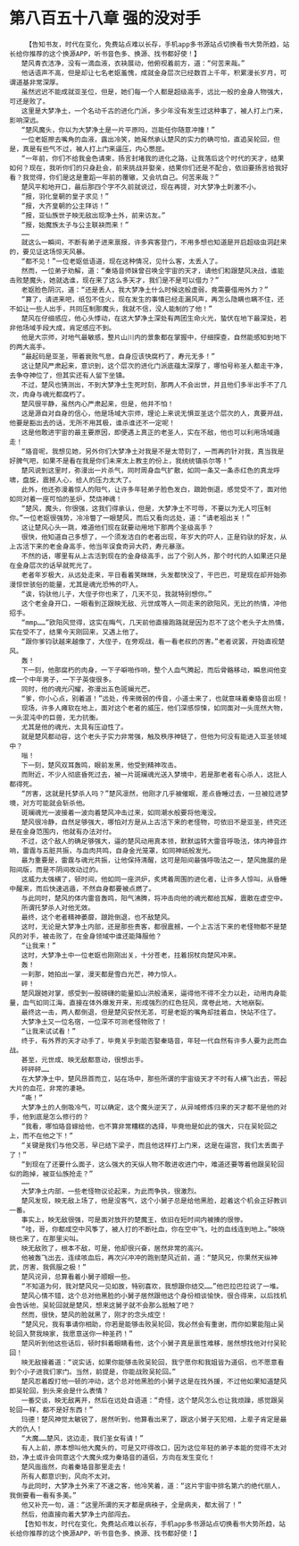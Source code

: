 # 第八百五十八章 强的没对手
        【告知书友，时代在变化，免费站点难以长存，手机app多书源站点切换看书大势所趋，站长给你推荐的这个换源APP，听书音色多、换源、找书都好使！】
       楚风青衣洁净，没有一滴血液，衣袂展动，他俯视着前方，道：“何苦来哉。”
       他话语声不高，但是却让七名老妪羞愧，成就金身层次已经数百上千年，积累漫长岁月，可谓道基非常深厚。
       虽然迟迟不能成就亚圣位，但是，她们每一个人都是超级高手，远比一般的金身人物强大，可还是败了。
       这里是大梦净土，一个名动千古的进化门派，多少年没有发生过这种事了，被人打上门来，影响深远。
       “楚风魔头，你以为大梦净土是一片平原吗，岂能任你随意冲撞！”
       一位老妪擦去嘴角的血液，露出冷笑，她虽然承认楚风的实力的确可怕，直追吴轮回，但是，真是有些气不过，被人打上门来逼压，内心憋屈。
       “一年前，你们不给我金色请柬，扬言封堵我的进化之路，让我落后这个时代的天才，结果如何？现在，我听你们的只身赴会，前来挑战并娶亲，结果你们还是不配合，依旧要扬言给我好看？我觉得，你们是这是重蹈一年前的覆辙，又会坑自己。何苦来哉？”
       楚风平和地开口，最后那四个字不久前就说过，现在再提，对大梦净土刺激不小。
       “报，羽化皇朝的皇子求见！”
       “报，大齐皇朝的公主拜访！”
       “报，亚仙族世子映无敌出现净土外，前来访友。”
       “报，始魔族太子与公主联袂而来！”
       ……
       就这么一瞬间，不断有弟子进来禀报，许多宾客登门，不用多想也知道是开启超级虫洞赶来的，要见证这场惊天风暴。
       “都不见！”一位老妪低语道，现在这种情况，见什么客，太丢人了。
       然而，一位弟子劝解，道：“秦珞音师妹曾召唤全宇宙的天才，请他们和跟楚风决战，谁能击败楚魔头，她就选谁，现在来了这么多天才，我们是不是可以借力？”
       老妪脸色阴沉，道：“还是丢人，我大梦净土什么时候这般虚弱，竟需要借用外力？”
       “算了，请进来吧，纸包不住火，现在发生的事情已经走漏风声，再怎么隐瞒也瞒不住，还不如让一些人出手，共同压制那魔头，我就不信，没人能制的了他！”
       楚风在仔细感应，他心头悸动，在这大梦净土深处有两团生命火光，蛰伏在地下最深处，若非他场域手段大成，肯定感应不到。
       他是大宗师，对地气最敏感，整片山川内的景象都在掌握中，仔细探查，自然能感知到地下的两大高手。
       “最起码是亚圣，带着衰败气息，自身应该快腐朽了，寿元无多！”
       这让楚风严肃起来，意识到，这个层次的进化门派底蕴太深厚了，哪怕号称圣人都走干净，去争夺神位了，但其实还有人留下坐镇。
       不过，楚风也猜测出，不到大梦净土生死时刻，那两人不会出世，并且他们多半出手不了几次，肉身与魂光都腐朽了。
       楚风很平静，虽然内心严肃起来，但是，他并不怕！
       这是源自对自身的信心，他是场域大宗师，理论上来说无惧亚圣这个层次的人，真要开战，他要是豁出去的话，无所不用其极，谁杀谁还不一定呢！
       这是他敢进宇宙的最主要原因，即便遇上真正的老圣人，实在不敌，他也可以利用场域遁走！
       “珞音呢，我想见她，另外你们大梦净土对我是不是太苛刻了，一而再的针对我，真当我是好脾气吧，如果不是看在我是你们未来太上教主的份上，我统统镇杀尔等！”
       楚风说到这里时，弥漫出一片杀气，同时周身血气扩散，如同一条又一条赤红色的真龙呼啸，盘旋，震撼人心，给人的压力太大了。
       此外，他还弥漫着惊人的阳气，让许多年轻弟子脸色发白，踉跄倒退，感觉受不了，面对他如同对着一座可怕的圣炉，焚烧神魂！
       “楚风，魔头，你很强，这我们得承认，但是，大梦净土不可辱，不要以为无人可压制你。”一位老妪很强势，冷冷瞥了一眼楚风，而后又看向远处，道：“请老祖出关！”
       这让楚风心头一跳，难道他们现在就要动用地下那两个圣级高手？
       很快，他知道自己多想了，一个须发洁白的老者出现，年岁大的吓人，正是钧驮的好友，从上古活下来的老金身高手，他当年误食奇异大药，寿元暴涨。
       不然的话，哪里有从上古活到现在的金身级高手，出了个别人外，那个时代的人如果还只是在金身层次的话早就死光了。
       老者年岁极大，从远处走来，平日看着笑眯眯，头发都快没了，干巴巴，可是现在却开始弥漫惊世骇俗的能量，尤其是魂光恐怖的吓人。
       “诶，钧驮他儿子，大侄子你也来了，几天不见，我就特别想你。”
       这个老金身开口，一眼看到正跟映无敌、元世成等人一同走来的欧阳风，无比的热情，冲他招手。
       “mmp……”欧阳风觉得，这实在晦气，几天前他直接跑路就是因为忍不了这个老头子太热情，实在受不了，结果今天刚回来，又遇上他了。
       “跟你爹钧驮越来越像了，大侄子，在旁观战，看一看老叔的厉害。”老者说罢，开始直视楚风。
       轰！
       下一刻，他那腐朽的肉身，一下子噼啪作响，整个人血气腾起，而后骨骼移动，瞬息间他变成一个中年男子，一下子英俊很多。
       同时，他的魂光闪耀，弥漫出五色斑斓光芒。
       “爹，你小心点，别着道！”远处，传来微弱的传音，小道士来了，也就意味着秦珞音出现！
       现场，许多人瘫软在地上，面对这个老者的威压，他们深感惊悚，如同面对一头庞然大物，一头混沌中的巨兽，无力抗衡。
       尤其是他的魂光，太具有压迫性了。
       就是楚风都动容，这个老头子实力非常强，触及秩序神链了，但他为何没有能进入亚圣领域中？
       嗡！
       下一刻，楚风双耳轰鸣，眼前发黑，他受到精神攻击。
       而附近，不少人彻底昏死过去，被一片斑斓魂光送入梦境中，若是那老者有心杀人，这批人都得死。
       “厉害，这就是托梦杀人吗？”楚风凛然，他刚才几乎被催眠，差点昏睡过去，一旦被拉进梦境，对方可能就会斩杀他。
       斑斓魂光一波接着一波向着楚风冲击过来，如同潮水般要将他淹没。
       楚风很冷静，自然足够强大，哪怕对方是从上古活下来的老怪物，可依旧不是亚圣，终究还是在金身范围内，他就有办法对付。
       不过，这个敌人的确足够强大，逼的楚风动用真本领，默默运转大雷音呼吸法，体内神音炸响，雷霆与五脏共振，与血肉共鸣，自身金光笼罩，如同神祇般发光。
       最为重要是，雷霆与魂光共振，让他保持清醒，这可是阳间最强呼吸法之一，楚风施展的是阳间版，而是不阴间改动过的。
       这威力太强横了，顿时间，他如同一座洪炉，炙烤着周围的进化者，让许多人惊叫，从昏睡中醒来，而后快速逃遁，不然自身都要被点燃了。
       与此同时，楚风的体内雷音轰鸣，阳气沸腾，将冲击向他的魂光都给瓦解，震散在虚空中。
       所谓托梦杀人对他无效。
       最终，这个老者精神萎靡，踉跄倒退，也不敌楚风。
       这时，无论是大梦净土内部，还是那些贵客，都很震撼，一个上古活下来的老怪物都不是楚风的对手，被击败了，在金身领域中谁还能降服他？
       “让我来！”
       这时，大梦净土中一位老妪也刚刚出关，十分苍老，拄着拐杖向楚风冲来。
       轰！
       一刹那，她拍出一掌，漫天都是雪白光芒，神力惊人。
       砰！
       楚风跟她对掌，感受到一股磅礴的能量如山洪般涌来，逼得他不得不全力以赴，动用肉身能量，血气如同江海，直接在体外爆发开来，形成强烈的红色狂风，席卷此地，大地崩裂。
       最终这一击，两人都倒退，但是楚风安然无恙，可是老妪的嘴角却挂着血，快站不住了。
       大梦净土又一位名宿，一位深不可测老怪物败了！
       “让我来试试看！”
       终于，有外界的天才动手了，毕竟关乎到能否娶秦珞音，年轻一代自然有许多人要为此而血战。
       甚至，元世成、映无敌都意动，很想出手。
       砰砰砰……
       在大梦净土中，楚风昂首而立，站在场中，那些所谓的宇宙级天才不时有人横飞出去，带起大片的血花，非常的凄艳。
       “嘶！”
       大梦净土的人倒吸冷气，可以确定，这个魔头逆天了，从异域修炼归来的天才都不是他的对手，他到底是怎么修行的？
       “我看，哪怕珞音嫁给他，也不算非常糟糕的选择，毕竟他是如此的强大，只在吴轮回之上，而不在他之下！”
       “关键是我们与他交恶，早已结下梁子，而且他这样打上门来，这是在逼宫，我们太丢面子了！”
       “到现在了还要什么面子，这么强大的天纵人物不敢进收进门中，难道还要等着他跟吴轮回似的跑掉，被亚仙族抢走？”
       ……
       大梦净土内部，一些老怪物议论起来，为此而争执，很激烈。
       楚风发现，映无敌上场了，他是没客气，这个小舅子总是给他黑脸，趁着这个机会正好教训一番。
       事实上，映无敌很强，可是面对放开的楚魔王，依旧在短时间内被揍的很惨。
       “哇，哥，你都成空中风筝了，被人打的不断吐血，你在空中飞，吐的血线连到地上。”映晓晓也来了，在那里尖叫。
       映无敌败了，根本不敌，可是，他却很兴奋，居然非常的高兴。
       他被轰飞出去，连续咳血后，再次兴冲冲的跑到楚风近前，道：“楚风兄，你果然天纵神武，厉害，我佩服之极！”
       楚风诧异，总算看着小舅子顺眼一些。
       “不知道为何，我对楚风兄一见如故，特别喜欢，我想跟你结交……”他巴拉巴拉说了一堆。
       楚风心情不错，这个总对他黑脸的小舅子居然跟他这个身份相谈愉快，很合得来，以后找机会告诉他，吴轮回就是楚风，想来这舅子就不会那么抵触了吧？
       然而，很快，楚风的脸就黑了，刚才的念头成空！
       “楚风兄，我有事请你相助，你若是能够击败吴轮回，我必然会有重谢，而你如果能阻止吴轮回入赘我映家，我愿意送你一种圣药！”
       楚风听到他这些话后，顿时斜着眼睛看他，这个小舅子真是禀性难移，居然想找他对付吴轮回！
       映无敌接着道：“说实话，如果你能够击败吴轮回，我宁愿你和我姐皆为道侣，也不愿意看到个小子进我们家门。当然，前提是，你能战败吴轮回。”
       楚风忍着殴打他一顿的冲动，这个总对他黑脸的小舅子这是在找外援，不过他如果知道楚风即吴轮回，到头来会是什么表情？
       一番交谈，映无敌离开，然后在远处自语道：“奇怪，这个楚风怎么也让我烦躁，感觉跟吴轮回一样，都不是好东西！”
       玛德！楚风神觉太敏锐了，居然听到，他算看出来了，跟这小舅子天犯相，上辈子肯定是最大的仇人！
       “大魔……楚风，这边走，我们圣女有请！”
       有人上前，原本想叫他大魔头的，可是又吓得改口，因为这位年轻的弟子本能的觉得不太对劲，净土或许会同意这个大魔头成为秦珞音的道侣，方向在发生变化！
       楚风迤迤然，向着秦珞音那里走去！
       所有人都意识到，风向不太对。
       与此同时，大梦净土外来了不速之客，他冷笑着，道：“这片宇宙中排名第六的绝代丽人，我倒要看一看有多美。”
       他又补充一句，道：“这里所谓的天才都是病秧子，全是病夫，都太弱了！”
       然后，他直接向着大梦净土内部闯去。
       【告知书友，时代在变化，免费站点难以长存，手机app多书源站点切换看书大势所趋，站长给你推荐的这个换源APP，听书音色多、换源、找书都好使！】